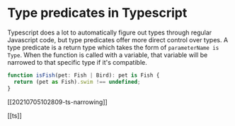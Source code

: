 # Type predicates in Typescript

Typescript does a lot to automatically figure out types through regular Javascript code, but type predicates offer more direct control over types. A type predicate is a return type which takes the form of `parameterName is Type`. When the function is called with a variable, that variable will be narrowed to that specific type if it's compatible.

```typescript
function isFish(pet: Fish | Bird): pet is Fish {
  return (pet as Fish).swim !== undefined;
}
```

[[20210705102809-ts-narrowing]]

[[ts]]